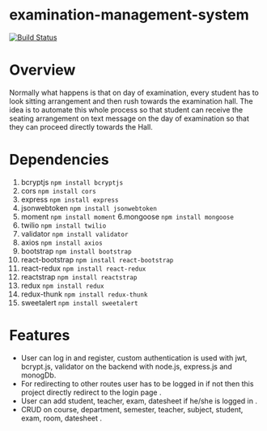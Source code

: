 # examination-management-system
[![Build Status](https://img.shields.io/badge/build-deployed-success)](https://examination-management-system.herokuapp.com/)
# Overview
Normally what happens is that on day of examination, every student has to look sitting arrangement and then rush towards the examination hall. The idea is to automate this whole process so that student can receive the seating arrangement on text message on the day of examination so that they can proceed directly towards the Hall.

# Dependencies
1. bcryptjs `npm install bcryptjs`
2. cors `npm install cors`
3. express `npm install express`
4. jsonwebtoken `npm install jsonwebtoken`
5. moment `npm install moment`
6.mongoose `npm install mongoose`
7. twilio `npm install twilio`
8. validator `npm install validator`
9. axios `npm install axios`
10. bootstrap `npm install bootstrap`
11. react-bootstrap `npm install react-bootstrap`
12. react-redux `npm install react-redux`
13. reactstrap `npm install reactstrap`
14. redux `npm install redux`
15. redux-thunk `npm install redux-thunk`
16. sweetalert `npm install sweetalert`

# Features
* User can log in and register, custom authentication is used with jwt, 
   bcrypt.js, validator on the backend with node.js, express.js and  monogDb.
* For redirecting to other routes user has to be logged in if not then this project directly redirect to the login page .
* User can  add  student, teacher, exam, datesheet  if he/she  is logged in .
* CRUD on course, department, semester, teacher, subject, student, exam, room, datesheet .

